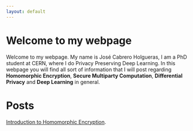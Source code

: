 ```yaml
---
layout: default
---
```


# Welcome to my webpage

Welcome to my webpage. My name is José Cabrero Holgueras, I am a PhD student at CERN, where I do Privacy Preserving Deep Learning. In this webpage you will find all sort of information that I will post regarding **Homomorphic Encryption**, **Secure Multiparty Computation**, **Differential Privacy** and **Deep Learning** in general.


# Posts 
[Introduction to Homomorphic Encryption](./posts/introduction_to_he.md).



